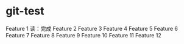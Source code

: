 # git-test
Feature 1
    读：完成
Feature 2
Feature 3
Feature 4
Feature 5
Feature 6
Feature 7
Feature 8
Feature 9
Feature 10
Feature 11
Feature 12
